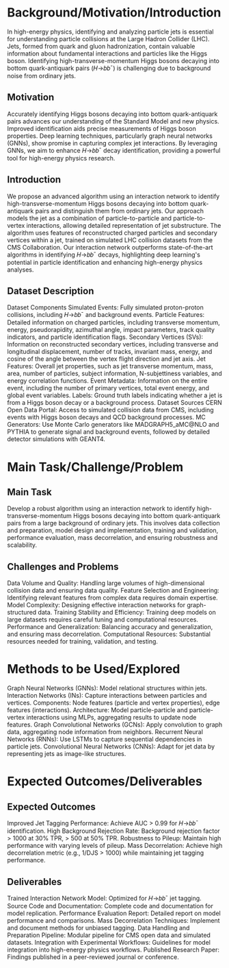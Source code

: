 # Background/Motivation/Introduction
In high-energy physics, identifying and analyzing particle jets is essential for understanding particle collisions at the Large Hadron Collider (LHC). Jets, formed from quark and gluon hadronization, contain valuable information about fundamental interactions and particles like the Higgs boson. Identifying high-transverse-momentum Higgs bosons decaying into bottom quark-antiquark pairs (𝐻→𝑏𝑏ˉ) is challenging due to background noise from ordinary jets.

## Motivation
Accurately identifying Higgs bosons decaying into bottom quark-antiquark pairs advances our understanding of the Standard Model and new physics. Improved identification aids precise measurements of Higgs boson properties. Deep learning techniques, particularly graph neural networks (GNNs), show promise in capturing complex jet interactions. By leveraging GNNs, we aim to enhance 𝐻→𝑏𝑏ˉ decay identification, providing a powerful tool for high-energy physics research.

## Introduction
We propose an advanced algorithm using an interaction network to identify high-transverse-momentum Higgs bosons decaying into bottom quark-antiquark pairs and distinguish them from ordinary jets. Our approach models the jet as a combination of particle-to-particle and particle-to-vertex interactions, allowing detailed representation of jet substructure. The algorithm uses features of reconstructed charged particles and secondary vertices within a jet, trained on simulated LHC collision datasets from the CMS Collaboration. Our interaction network outperforms state-of-the-art algorithms in identifying 𝐻→𝑏𝑏ˉ decays, highlighting deep learning's potential in particle identification and enhancing high-energy physics analyses.

## Dataset Description
Dataset Components
Simulated Events: Fully simulated proton-proton collisions, including 𝐻→𝑏𝑏ˉ and background events.
Particle Features: Detailed information on charged particles, including transverse momentum, energy, pseudorapidity, azimuthal angle, impact parameters, track quality indicators, and particle identification flags.
Secondary Vertices (SVs): Information on reconstructed secondary vertices, including transverse and longitudinal displacement, number of tracks, invariant mass, energy, and cosine of the angle between the vertex flight direction and jet axis.
Jet Features: Overall jet properties, such as jet transverse momentum, mass, area, number of particles, subject information, N-subjettiness variables, and energy correlation functions.
Event Metadata: Information on the entire event, including the number of primary vertices, total event energy, and global event variables.
Labels: Ground truth labels indicating whether a jet is from a Higgs boson decay or a background process.
Dataset Sources
CERN Open Data Portal: Access to simulated collision data from CMS, including events with Higgs boson decays and QCD background processes.
MC Generators: Use Monte Carlo generators like MADGRAPH5_aMC@NLO and PYTHIA to generate signal and background events, followed by detailed detector simulations with GEANT4.
# Main Task/Challenge/Problem

## Main Task
Develop a robust algorithm using an interaction network to identify high-transverse-momentum Higgs bosons decaying into bottom quark-antiquark pairs from a large background of ordinary jets. This involves data collection and preparation, model design and implementation, training and validation, performance evaluation, mass decorrelation, and ensuring robustness and scalability.

## Challenges and Problems
Data Volume and Quality: Handling large volumes of high-dimensional collision data and ensuring data quality.
Feature Selection and Engineering: Identifying relevant features from complex data requires domain expertise.
Model Complexity: Designing effective interaction networks for graph-structured data.
Training Stability and Efficiency: Training deep models on large datasets requires careful tuning and computational resources.
Performance and Generalization: Balancing accuracy and generalization, and ensuring mass decorrelation.
Computational Resources: Substantial resources needed for training, validation, and testing.
# Methods to be Used/Explored
Graph Neural Networks (GNNs): Model relational structures within jets.
Interaction Networks (INs): Capture interactions between particles and vertices.
Components: Node features (particle and vertex properties), edge features (interactions).
Architecture: Model particle-particle and particle-vertex interactions using MLPs, aggregating results to update node features.
Graph Convolutional Networks (GCNs): Apply convolution to graph data, aggregating node information from neighbors.
Recurrent Neural Networks (RNNs): Use LSTMs to capture sequential dependencies in particle jets.
Convolutional Neural Networks (CNNs): Adapt for jet data by representing jets as image-like structures.
# Expected Outcomes/Deliverables
## Expected Outcomes
Improved Jet Tagging Performance: Achieve AUC > 0.99 for 𝐻→𝑏𝑏ˉ identification.
High Background Rejection Rate: Background rejection factor > 1000 at 30% TPR, > 500 at 50% TPR.
Robustness to Pileup: Maintain high performance with varying levels of pileup.
Mass Decorrelation: Achieve high decorrelation metric (e.g., 1/DJS > 1000) while maintaining jet tagging performance.
## Deliverables
Trained Interaction Network Model: Optimized for 𝐻→𝑏𝑏ˉ jet tagging.
Source Code and Documentation: Complete code and documentation for model replication.
Performance Evaluation Report: Detailed report on model performance and comparisons.
Mass Decorrelation Techniques: Implement and document methods for unbiased tagging.
Data Handling and Preparation Pipeline: Modular pipeline for CMS open data and simulated datasets.
Integration with Experimental Workflows: Guidelines for model integration into high-energy physics workflows.
Published Research Paper: Findings published in a peer-reviewed journal or conference.
